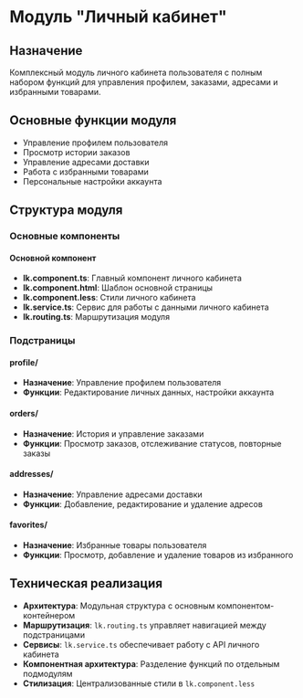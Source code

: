 # Модуль "Личный кабинет"

## Назначение
Комплексный модуль личного кабинета пользователя с полным набором функций для управления профилем, заказами, адресами и избранными товарами.

## Основные функции модуля
- Управление профилем пользователя
- Просмотр истории заказов
- Управление адресами доставки
- Работа с избранными товарами
- Персональные настройки аккаунта

## Структура модуля

### Основные компоненты

#### Основной компонент
- **lk.component.ts**: Главный компонент личного кабинета
- **lk.component.html**: Шаблон основной страницы
- **lk.component.less**: Стили личного кабинета
- **lk.service.ts**: Сервис для работы с данными личного кабинета
- **lk.routing.ts**: Маршрутизация модуля

### Подстраницы

#### profile/
- **Назначение**: Управление профилем пользователя
- **Функции**: Редактирование личных данных, настройки аккаунта

#### orders/
- **Назначение**: История и управление заказами
- **Функции**: Просмотр заказов, отслеживание статусов, повторные заказы

#### addresses/
- **Назначение**: Управление адресами доставки
- **Функции**: Добавление, редактирование и удаление адресов

#### favorites/
- **Назначение**: Избранные товары пользователя
- **Функции**: Просмотр, добавление и удаление товаров из избранного

## Техническая реализация
- **Архитектура**: Модульная структура с основным компонентом-контейнером
- **Маршрутизация**: `lk.routing.ts` управляет навигацией между подстраницами
- **Сервисы**: `lk.service.ts` обеспечивает работу с API личного кабинета
- **Компонентная архитектура**: Разделение функций по отдельным подмодулям
- **Стилизация**: Централизованные стили в `lk.component.less`
